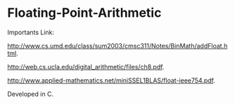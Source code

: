# Floating-Point-Arithmetic
Importants Link: 

http://www.cs.umd.edu/class/sum2003/cmsc311/Notes/BinMath/addFloat.html.

http://web.cs.ucla.edu/digital_arithmetic/files/ch8.pdf.

http://www.applied-mathematics.net/miniSSEL1BLAS/float-ieee754.pdf.

Developed in C.
